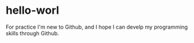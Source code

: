 # hello-worl
For practice
I'm new to Github, and I hope I can develp my programming skills through Github.
